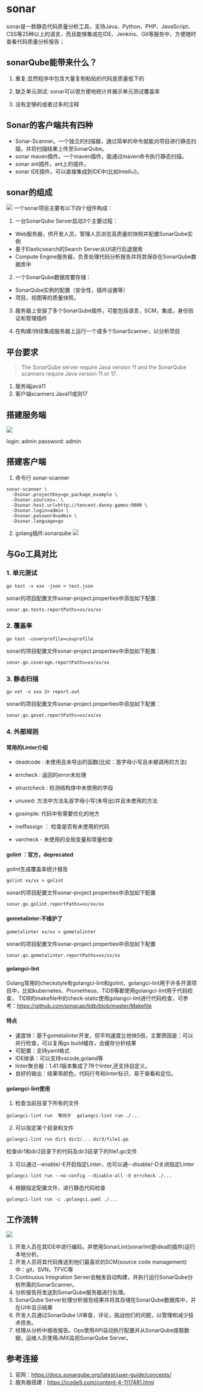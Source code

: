 # sonar

sonar是一款静态代码质量分析工具，支持Java、Python、PHP、JavaScript、CSS等25种以上的语言，而且能够集成在IDE、Jenkins、Git等服务中，方便随时查看代码质量分析报告；

## sonarQube能带来什么？

1. 重复:显然程序中包含大量复制粘贴的代码是质量低下的

2. 缺乏单元测试: sonar可以很方便地统计并展示单元测试覆盖率

3. 没有足够的或者过多的注释

## Sonar的客户端共有四种
- Sonar-Scanner。一个独立的扫描器，通过简单的命令就能对项目进行静态扫描，并将扫描结果上传至SonarQube。
- sonar maven插件。一个maven插件，能通过maven命令执行静态扫描。
- sonar ant插件。ant上的插件。
- sonar IDE插件。可以直接集成到IDE中(比如IntelliJ)。


## sonar的组成
![](.sonar_images/sonar_component.png)
一个sonar项目主要有以下四个组件构成：

1. 一台SonarQube Server启动3个主要过程：
- Web服务器，供开发人员，管理人员浏览高质量的快照并配置SonarQube实例
- 基于Elasticsearch的Search Server从UI进行后退搜索
- Compute Engine服务器，负责处理代码分析报告并将其保存在SonarQube数据库中

2. 一个SonarQube数据库要存储：
- SonarQube实例的配置（安全性，插件设置等）
- 项目，视图等的质量快照。

3. 服务器上安装了多个SonarQube插件，可能包括语言，SCM，集成，身份验证和管理插件

4. 在构建/持续集成服务器上运行一个或多个SonarScanner，以分析项目


## 平台要求
> The SonarQube server require Java version 11 and the SonarQube scanners require Java version 11 or 17.
1. 服务端java11
2. 客户端scanners Java11或则17

## 搭建服务端
![](.sonar_images/sonar_establish.png)

login: admin
password: admin

## 搭建客户端
1. 命令行 sonar-scanner
```shell
sonar-scanner \
  -Dsonar.projectKey=go_package_example \
  -Dsonar.sources=. \
  -Dsonar.host.url=http://tencent.danny.games:9000 \
  -Dsonar.login=admin \
  -Dsonar.password=admin \
  -Dsonar.language=go
```


2. golang插件:sonarqube
![](.sonar_images/sonar_plugin.png)
   

## 与Go工具对比

### 1. 单元测试
```shell
go test -v xxx -json > test.json
```
sonar的项目配置文件sonar-project.properties中添加如下配置：
```properties
sonar.go.tests.reportPaths=xx/xx/xx
```

### 2. 覆盖率 
```shell
go test -coverprofile=covprofile
```

sonar的项目配置文件sonar-project.properties中添加如下配置：
```properties
sonar.go.coverage.reportPaths=xx/xx/xx
```

### 3. 静态扫描

```shell
go vet -n xxx 2> report.out
```

sonar的项目配置文件sonar-project.properties中添加如下配置：
```properties
sonar.go.govet.reportPaths=xx/xx/xx
```

### 4. 外部规则

#### 常用的Linter介绍

- deadcode : 未使用且未导出的函数(比如：首字母小写且未被调用的方法)

- errcheck : 返回的error未处理

- structcheck : 检测结构体中未使用的字段

- unused:  方法中方法名首字母小写(未导出)并且未使用的方法

- gosimple: 代码中有需要优化的地方

- ineffassign ： 检查是否有未使⽤的代码

- varcheck - 未使⽤的全局变量和常量检查


#### golint ：官方，deprecated
golint生成覆盖率统计报告
```shell
golint xx/xx > golint
```

sonar的项目配置文件sonar-project.properties中添加如下配置
```shell
sonar.go.golint.reportPaths=xx/xx/xx
```

#### gometalinter:不维护了
```shell
gometalinter xx/xx > gometalinter
```

sonar的项目配置文件sonar-project.properties中添加如下配置
```properties
sonar.go.gometalinter.reportPaths=xx/xx/xx
```

#### golangci-lint
Golang常用的checkstyle有golangci-lint和golint，golangci-lint用于许多开源项目中，比如kubernetes、Prometheus、TiDB等都使用golangci-lint用于代码检查，
TIDB的makefile中的check-static使用golangci-lint进行代码检查，可参考：https://github.com/pingcap/tidb/blob/master/Makefile

#### 特点
- 速度快：基于gometalinter开发，但平均速度比他快5倍，主要原因是：可以并行检查，可以复用go build缓存，会缓存分析结果
- 可配置：支持yaml格式
- IDE继承：可以支持vscode,goland等
- linter聚合器：1.41.1版本集成了76个linter,还支持自定义。
- 良好的输出：结果带颜色，代码行号和linter标识，易于查看和定位。





#### golangci-lint使用

1. 检查当前目录下所有的文件
```shell
golangci-lint run  等同于  golangci-lint run ./...
```


2. 可以指定某个目录和文件

```shell
golangci-lint run dir1 dir2/... dir3/file1.go
```


检查dir1和dir2目录下的代码及dir3目录下的file1.go文件


3. 可以通过--enable/-E开启指定Linter，也可以通--disable/-D关闭指定Linter
```shell
golangci-lint run --no-config --disable-all -E errcheck ./...

```

4. 根据指定配置⽂件，进⾏静态代码检查
```shell
golangci-lint run -c .golangci.yaml ./...
```

## 工作流转

![](.sonar_images/sonar_process.png)
1. 开发人员在其IDE中进行编码，并使用SonarLint(sonarlint是idea的插件)运行本地分析。
2. 开发人员将其代码推送到他们最喜欢的SCM(source code management)中：git，SVN，TFVC等
3. Continuous Integration Server会触发自动构建，并执行运行SonarQube分析所需的SonarScanner。
4. 分析报告将发送到SonarQube服务器进行处理。
5. SonarQube Server处理分析报告结果并将其存储在SonarQube数据库中，并在UI中显示结果
6. 开发人员通过SonarQube UI审查，评论，挑战他们的问题，以管理和减少技术债务。
7. 经理从分析中接收报告。Ops使用API自动执行配置并从SonarQube提取数据。运维人员使用JMX监视SonarQube Server。


## 参考连接
1. 官网：https://docs.sonarqube.org/latest/user-guide/concepts/
2. 服务器搭建：https://icode9.com/content-4-1117481.html